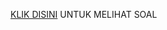 [KLIK DISINI](https://drive.google.com/drive/u/2/folders/1fe2OrDdNfP0H2CvmHRHXG85YC9Efh6-d) UNTUK MELIHAT SOAL
